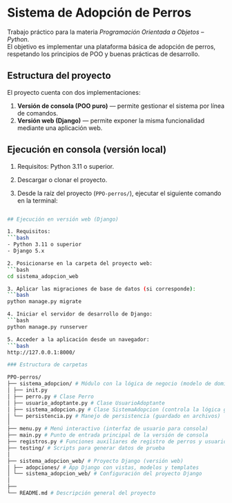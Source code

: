 # Sistema de Adopción de Perros

Trabajo práctico para la materia *Programación Orientada a Objetos – Python*.  
El objetivo es implementar una plataforma básica de adopción de perros, respetando los principios de POO y buenas prácticas de desarrollo.

## Estructura del proyecto

El proyecto cuenta con dos implementaciones:

1. **Versión de consola (POO puro)** — permite gestionar el sistema por línea de comandos.  
2. **Versión web (Django)** — permite exponer la misma funcionalidad mediante una aplicación web.

## Ejecución en consola (versión local)

1. Requisitos: Python 3.11 o superior.

2. Descargar o clonar el proyecto.

3. Desde la raíz del proyecto (`PPO-perros/`), ejecutar el siguiente comando en la terminal:

```bash

## Ejecución en versión web (Django)

1. Requisitos:
```bash
- Python 3.11 o superior
- Django 5.x

2. Posicionarse en la carpeta del proyecto web:
```bash
cd sistema_adopcion_web

3. Aplicar las migraciones de base de datos (si corresponde):
```bash
python manage.py migrate

4. Iniciar el servidor de desarrollo de Django:
```bash
python manage.py runserver

5. Acceder a la aplicación desde un navegador:
```bash
http://127.0.0.1:8000/

### Estructura de carpetas

PPO-perros/
├── sistema_adopcion/ # Módulo con la lógica de negocio (modelo de dominio)
│ ├── init.py
│ ├── perro.py # Clase Perro
│ ├── usuario_adoptante.py # Clase UsuarioAdoptante
│ ├── sistema_adopcion.py # Clase SistemaAdopcion (controla la lógica general)
│ └── persistencia.py # Manejo de persistencia (guardado en archivos)
│
├── menu.py # Menú interactivo (interfaz de usuario para consola)
├── main.py # Punto de entrada principal de la versión de consola
├── registros.py # Funciones auxiliares de registro de perros y usuarios
├── testing/ # Scripts para generar datos de prueba
│
├── sistema_adopcion_web/ # Proyecto Django (versión web)
│ ├── adopciones/ # App Django con vistas, modelos y templates
│ └── sistema_adopcion_web/ # Configuración del proyecto Django
│
├──
└── README.md # Descripción general del proyecto
